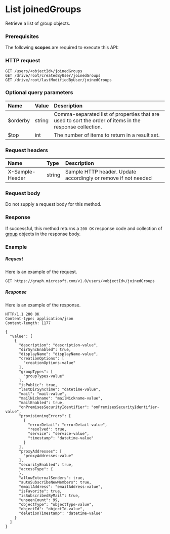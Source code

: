 # List joinedGroups

Retrieve a list of group objects.
### Prerequisites
The following **scopes** are required to execute this API: 
### HTTP request
<!-- { "blockType": "ignored" } -->
```http
GET /users/<objectId>/joinedGroups
GET /drive/root/createdByUser/joinedGroups
GET /drive/root/lastModifiedByUser/joinedGroups
```
### Optional query parameters
|Name|Value|Description|
|:---------------|:--------|:-------|
|$orderby|string|Comma-separated list of properties that are used to sort the order of items in the response collection.|
|$top|int|The number of items to return in a result set.|

### Request headers
| Name       | Type | Description|
|:-----------|:------|:----------|
| X-Sample-Header  | string  | Sample HTTP header. Update accordingly or remove if not needed|

### Request body
Do not supply a request body for this method.
### Response
If successful, this method returns a `200 OK` response code and collection of [group](../resources/group.md) objects in the response body.
### Example
##### Request
Here is an example of the request.
<!-- {
  "blockType": "request",
  "name": "get_joinedgroups"
}-->
```http
GET https://graph.microsoft.com/v1.0/users/<objectId>/joinedGroups
```
##### Response
Here is an example of the response.
<!-- {
  "blockType": "response",
  "truncated": false,
  "@odata.type": "microsoft.graph.group",
  "isCollection": true
} -->
```http
HTTP/1.1 200 OK
Content-type: application/json
Content-length: 1177

{
  "value": [
    {
      "description": "description-value",
      "dirSyncEnabled": true,
      "displayName": "displayName-value",
      "creationOptions": [
        "creationOptions-value"
      ],
      "groupTypes": [
        "groupTypes-value"
      ],
      "isPublic": true,
      "lastDirSyncTime": "datetime-value",
      "mail": "mail-value",
      "mailNickname": "mailNickname-value",
      "mailEnabled": true,
      "onPremisesSecurityIdentifier": "onPremisesSecurityIdentifier-value",
      "provisioningErrors": [
        {
          "errorDetail": "errorDetail-value",
          "resolved": true,
          "service": "service-value",
          "timestamp": "datetime-value"
        }
      ],
      "proxyAddresses": [
        "proxyAddresses-value"
      ],
      "securityEnabled": true,
      "accessType": {
      },
      "allowExternalSenders": true,
      "autoSubscribeNewMembers": true,
      "emailAddress": "emailAddress-value",
      "isFavorite": true,
      "isSubscribedByMail": true,
      "unseenCount": 99,
      "objectType": "objectType-value",
      "objectId": "objectId-value",
      "deletionTimestamp": "datetime-value"
    }
  ]
}
```

<!-- uuid: 8fcb5dbc-d5aa-4681-8e31-b001d5168d79
2015-10-25 14:57:30 UTC -->
<!-- {
  "type": "#page.annotation",
  "description": "List joinedGroups",
  "keywords": "",
  "section": "documentation",
  "tocPath": ""
}-->